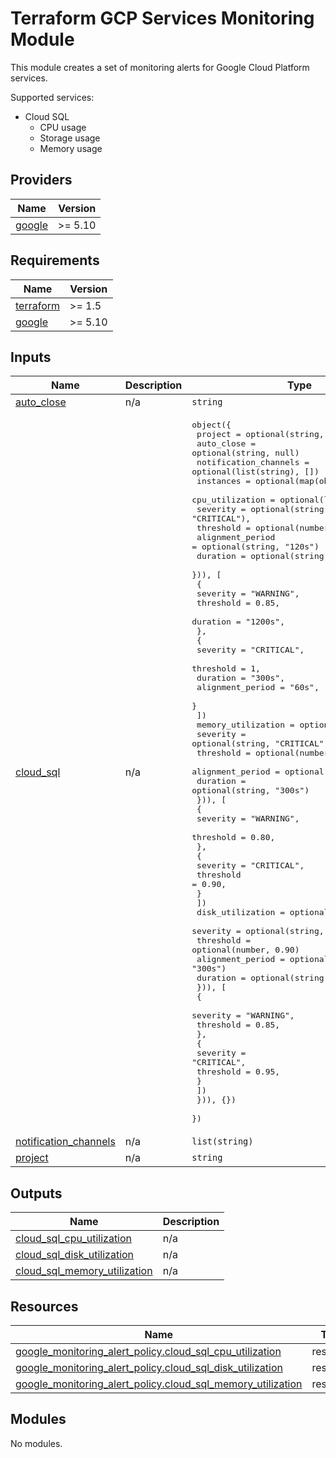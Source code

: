 # Terraform GCP Services Monitoring Module

This module creates a set of monitoring alerts for Google Cloud Platform services.

Supported services:

- Cloud SQL
  - CPU usage
  - Storage usage
  - Memory usage

<!-- BEGIN_TF_DOCS -->
## Providers

| Name | Version |
|------|---------|
| <a name="provider_google"></a> [google](#provider\_google) | >= 5.10 |

## Requirements

| Name | Version |
|------|---------|
| <a name="requirement_terraform"></a> [terraform](#requirement\_terraform) | >= 1.5 |
| <a name="requirement_google"></a> [google](#requirement\_google) | >= 5.10 |

## Inputs

| Name | Description | Type | Default | Required |
|------|-------------|------|---------|:--------:|
| <a name="input_auto_close"></a> [auto\_close](#input\_auto\_close) | n/a | `string` | `"86400s"` | no |
| <a name="input_cloud_sql"></a> [cloud\_sql](#input\_cloud\_sql) | n/a | <pre>object({<br>    project               = optional(string, null)<br>    auto_close            = optional(string, null)<br>    notification_channels = optional(list(string), [])<br>    instances = optional(map(object({<br>      cpu_utilization = optional(list(object({<br>        severity         = optional(string, "CRITICAL"),<br>        threshold        = optional(number, 0.90)<br>        alignment_period = optional(string, "120s")<br>        duration         = optional(string, "300s")<br>        })), [<br>        {<br>          severity  = "WARNING",<br>          threshold = 0.85,<br>          duration  = "1200s",<br>        },<br>        {<br>          severity  = "CRITICAL",<br>          threshold = 1,<br>          duration  = "300s",<br>          alignment_period = "60s",<br>        }<br>      ])<br>      memory_utilization = optional(list(object({<br>        severity         = optional(string, "CRITICAL"),<br>        threshold        = optional(number, 0.90)<br>        alignment_period = optional(string, "300s")<br>        duration         = optional(string, "300s")<br>        })), [<br>        {<br>          severity  = "WARNING",<br>          threshold = 0.80,<br>        },<br>        {<br>          severity  = "CRITICAL",<br>          threshold = 0.90,<br>        }<br>      ])<br>      disk_utilization = optional(list(object({<br>        severity         = optional(string, "CRITICAL"),<br>        threshold        = optional(number, 0.90)<br>        alignment_period = optional(string, "300s")<br>        duration         = optional(string, "600s")<br>        })), [<br>        {<br>          severity  = "WARNING",<br>          threshold = 0.85,<br>        },<br>        {<br>          severity  = "CRITICAL",<br>          threshold = 0.95,          <br>        }<br>      ])<br>    })), {})<br>  })</pre> | n/a | yes |
| <a name="input_notification_channels"></a> [notification\_channels](#input\_notification\_channels) | n/a | `list(string)` | `[]` | no |
| <a name="input_project"></a> [project](#input\_project) | n/a | `string` | `null` | no |

## Outputs

| Name | Description |
|------|-------------|
| <a name="output_cloud_sql_cpu_utilization"></a> [cloud\_sql\_cpu\_utilization](#output\_cloud\_sql\_cpu\_utilization) | n/a |
| <a name="output_cloud_sql_disk_utilization"></a> [cloud\_sql\_disk\_utilization](#output\_cloud\_sql\_disk\_utilization) | n/a |
| <a name="output_cloud_sql_memory_utilization"></a> [cloud\_sql\_memory\_utilization](#output\_cloud\_sql\_memory\_utilization) | n/a |

## Resources

| Name | Type |
|------|------|
| [google_monitoring_alert_policy.cloud_sql_cpu_utilization](https://registry.terraform.io/providers/hashicorp/google/latest/docs/resources/monitoring_alert_policy) | resource |
| [google_monitoring_alert_policy.cloud_sql_disk_utilization](https://registry.terraform.io/providers/hashicorp/google/latest/docs/resources/monitoring_alert_policy) | resource |
| [google_monitoring_alert_policy.cloud_sql_memory_utilization](https://registry.terraform.io/providers/hashicorp/google/latest/docs/resources/monitoring_alert_policy) | resource |

## Modules

No modules.


<!-- END_TF_DOCS -->
